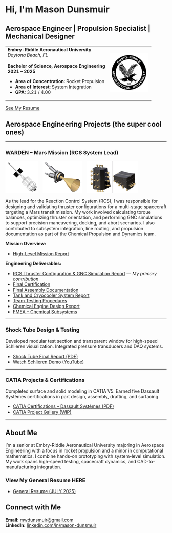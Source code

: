 # Hi, I'm Mason Dunsmuir
##  Aerospace Engineer | Propulsion Specialist | Mechanical Designer
<table>
  <tr>
    <td valign="top" width="70%">
      <strong>Embry-Riddle Aeronautical University</strong><br/>
      <em>Daytona Beach, FL</em><br/><br/>
      <strong>Bachelor of Science, Aerospace Engineering</strong><br/>
      <strong>2021 – 2025</strong><br/>
      <ul>
        <li><strong>Area of Concentration:</strong> Rocket Propulsion</li>
        <li><strong>Area of Interest:</strong> System Integration</li>
        <li><strong>GPA:</strong> 3.21 / 4.00</li>
      </ul>
    </td>
    <td width="30%">
      <img src="erauLOGO.png" alt="Embry-Riddle Logo" width="120"/>
    </td>
  </tr>
</table>

[See My Resume](Dunsmuir.ResumeJuly.pdf)  

## Aerospace Engineering Projects (the super cool ones)
---
<h3>WARDEN – Mars Mission (RCS System Lead)</h3>

<p>
  <img src="wardenimg.png" alt="WARDEN Logo" height="100" style="margin-right: 10px;">
  <img src="rcs_nozzle.png" alt="RCS Nozzle" height="100" style="margin-right: 10px;">
  <img src="rcs_assembly.png" alt="RCS Assembly" height="100">
<p>
As the lead for the Reaction Control System (RCS), I was responsible for designing and validating thruster configurations for a multi-stage spacecraft targeting a Mars transit mission. My work involved calculating torque balances, optimizing thruster orientation, and performing GNC simulations to support precision maneuvering, docking, and abort scenarios. I also contributed to subsystem integration, line routing, and propulsion documentation as part of the Chemical Propulsion and Dynamics team.
</p>

**Mission Overview:**
- [High-Level Mission Report](High-Level_Mission_Report.pdf)

**Engineering Deliverables:**
- [RCS Thruster Configuration & GNC Simulation Report](WARDEN_RCS_System_Report.pdf) — *My primary contribution*
- [Final Certification](Final_Certification.pdf)
- [Final Assembly Documentation](Final_Assembly_Report.pdf)
- [Tank and Cryocooler System Report](Tank_and_Cryocooler_System_Report.pdf)
- [Team Testing Procedures](Chemical_Team_Testing_Procedures_Documentation.pdf)
- [Chemical Engine Design Report](Chemical_Engine_System_Report.pdf)
- [FMEA – Chemical Subsystems](ChemicalFMEA.pdf)
---
### Shock Tube Design & Testing

Developed modular test section and transparent window for high-speed Schlieren visualization. Integrated pressure transducers and DAQ systems.

- [Shock Tube Final Report (PDF)](Shock_Tube_Final_Report.pdf)  
- [Watch Schlieren Demo (YouTube)](https://youtu.be/UaHGwScwaRw)

---

### CATIA Projects & Certifications

Completed surface and solid modeling in CATIA V5. Earned five Dassault Systèmes certifications in part design, assembly, drafting, and surfacing.

- [CATIA Certifications – Dassault Systèmes (PDF)](Catia.Certs.2025.pdf)
- [CATIA Project Gallery (WIP)](EngineAssembly.pdf)

---

## About Me

I’m a senior at Embry-Riddle Aeronautical University majoring in Aerospace Engineering with a focus in rocket propulsion and a minor in computational mathematics. I combine hands-on prototyping with system-level simulation. My work spans high-speed testing, spacecraft dynamics, and CAD-to-manufacturing integration.
### View My General Resume HERE
- [General Resume (JULY 2025)](Dunsmuir.ResumeJuly.pdf)  


## Connect with Me

**Email:** [mwdunsmuir@gmail.com](mailto:mwdunsmuir@gmail.com)  
**LinkedIn:** [linkedin.com/in/mason-dunsmuir](https://www.linkedin.com/in/mason-dunsmuir)

